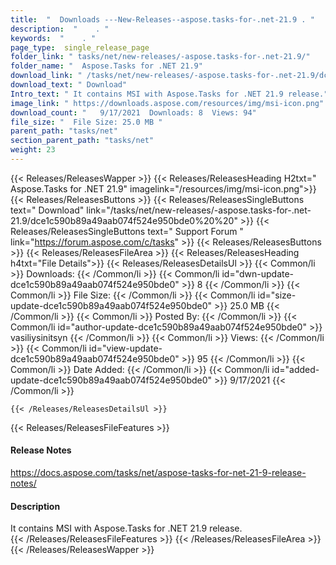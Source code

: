 ```yaml
---
title:  "  Downloads ---New-Releases--aspose.tasks-for-.net-21.9 . " 
description:  "    . " 
keywords:  "    . " 
page_type:  single_release_page
folder_link: " tasks/net/new-releases/-aspose.tasks-for-.net-21.9/"
folder_name: "  Aspose.Tasks for .NET 21.9"
download_link: " /tasks/net/new-releases/-aspose.tasks-for-.net-21.9/dce1c590b89a49aab074f524e950bde0"
download_text: " Download"
Intro_text: " It contains MSI with Aspose.Tasks for .NET 21.9 release."
image_link: " https://downloads.aspose.com/resources/img/msi-icon.png"
download_count: "   9/17/2021  Downloads: 8  Views: 94"
file_size: "  File Size: 25.0 MB "
parent_path: "tasks/net"
section_parent_path: "tasks/net"
weight: 23 
---
```


{{< Releases/ReleasesWapper >}}
  {{< Releases/ReleasesHeading H2txt="  Aspose.Tasks for .NET 21.9" imagelink="/resources/img/msi-icon.png">}}
  {{< Releases/ReleasesButtons >}}
    {{< Releases/ReleasesSingleButtons text=" Download" link="/tasks/net/new-releases/-aspose.tasks-for-.net-21.9/dce1c590b89a49aab074f524e950bde0%20%20" >}}
    {{< Releases/ReleasesSingleButtons text=" Support Forum " link="https://forum.aspose.com/c/tasks" >}}
  {{< Releases/ReleasesButtons >}}
  {{< Releases/ReleasesFileArea >}}
    {{< Releases/ReleasesHeading h4txt="File Details">}}
    {{< Releases/ReleasesDetailsUl >}}
            {{< Common/li  >}} Downloads: {{< /Common/li >}} 
      {{< Common/li id="dwn-update-dce1c590b89a49aab074f524e950bde0" >}} 8 {{< /Common/li >}} 
      {{< Common/li  >}} File Size: {{< /Common/li >}} 
      {{< Common/li id="size-update-dce1c590b89a49aab074f524e950bde0" >}} 25.0 MB {{< /Common/li >}} 
      {{< Common/li  >}} Posted By: {{< /Common/li >}} 
      {{< Common/li id="author-update-dce1c590b89a49aab074f524e950bde0" >}} vasiliysinitsyn {{< /Common/li >}} 
      {{< Common/li  >}} Views: {{< /Common/li >}} 
      {{< Common/li id="view-update-dce1c590b89a49aab074f524e950bde0" >}} 95 {{< /Common/li >}} 
      {{< Common/li  >}} Date Added: {{< /Common/li >}} 
      {{< Common/li id="added-update-dce1c590b89a49aab074f524e950bde0" >}} 9/17/2021 {{< /Common/li >}} 

    {{< /Releases/ReleasesDetailsUl >}}

  {{< Releases/ReleasesFileFeatures >}}
      <h4>Release Notes</h4><div><a href="https://docs.aspose.com/tasks/net/aspose-tasks-for-net-21-9-release-notes/">https://docs.aspose.com/tasks/net/aspose-tasks-for-net-21-9-release-notes/</a></div><h4>Description</h4><div class="HTMLDescription">It contains MSI with Aspose.Tasks for .NET 21.9 release.</div>
  {{< /Releases/ReleasesFileFeatures >}}
 {{< /Releases/ReleasesFileArea >}}
{{< /Releases/ReleasesWapper >}}


